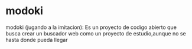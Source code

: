 # modoki
modoki (jugando a la imitacion): Es un proyecto de codigo abierto que busca crear un buscador web como un proyecto de estudio,aunque no se hasta donde pueda llegar
